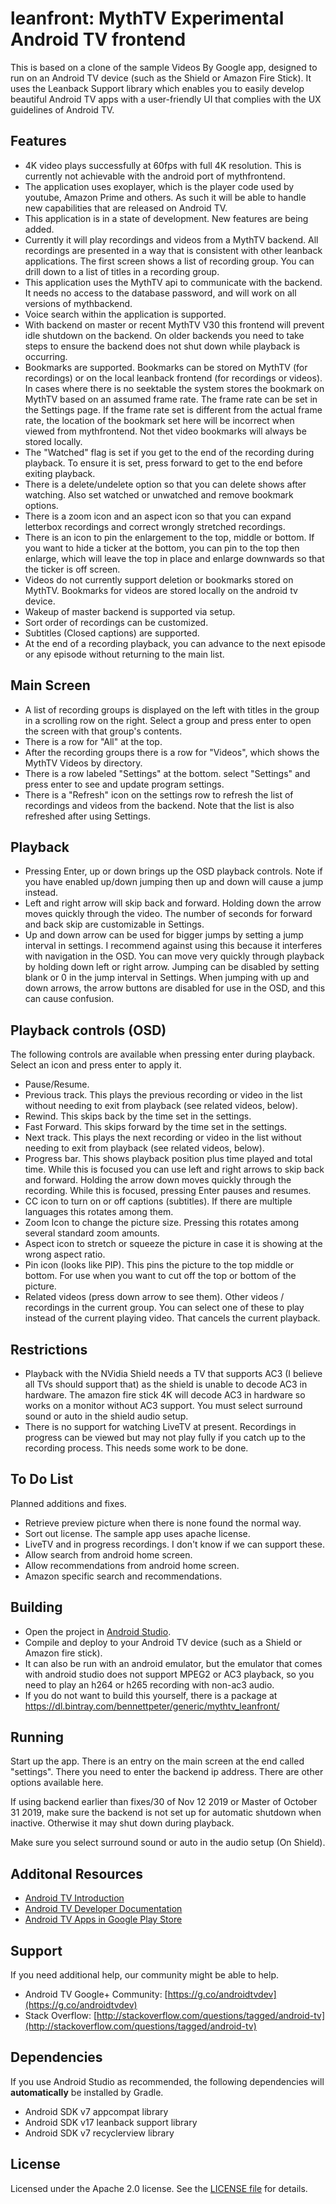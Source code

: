 # leanfront: MythTV Experimental Android TV frontend

This is based on a clone of the sample Videos By Google app, designed to run on an Android TV device (such as the Shield or Amazon Fire Stick). It uses the Leanback Support library which enables you to easily develop beautiful Android TV apps with a user-friendly UI that complies with the UX guidelines of Android TV.


## Features

- 4K video plays successfully at 60fps with full 4K resolution. This is currently not achievable with the android port of mythfrontend.
- The application uses exoplayer, which is the player code used by youtube, Amazon Prime and others. As such it will be able to handle new capabilities that are released on Android TV.
- This application is in a state of development. New features are being added.
- Currently it will play recordings and videos from a MythTV backend. All recordings are presented in a way that is consistent with other leanback applications. The first screen shows a list of recording group. You can drill down to a list of titles in a recording group.
- This application uses the MythTV api to communicate with the backend. It needs no access to the database password, and will work on all versions of mythbackend.
- Voice search within the application is supported.
- With backend on master or recent MythTV V30 this frontend will prevent idle shutdown on the backend. On older backends you need to take steps to ensure the backend does not shut down while playback is occurring.
- Bookmarks are supported. Bookmarks can be stored on MythTV (for recordings) or on the local leanback frontend (for recordings or videos). In cases where there is no seektable the system stores the bookmark on MythTV based on an assumed frame rate. The frame rate can be set in the Settings page. If the frame rate set is different from the actual frame rate, the location of the bookmark set here will be incorrect when viewed from mythfrontend. Not thet video bookmarks will always be stored locally.
- The "Watched" flag is set if you get to the end of the recording during playback. To ensure it is set, press forward to get to the end before exiting playback.
- There is a delete/undelete option so that you can delete shows after watching. Also set watched or unwatched and remove bookmark options.
- There is a zoom icon and an aspect icon so that you can expand letterbox recordings and correct wrongly stretched recordings.
- There is an icon to pin the enlargement to the top, middle or bottom. If you want to hide a ticker at the bottom, you can pin to the top then enlarge, which will leave the top in place and enlarge downwards so that the ticker is off screen.
- Videos do not currently support deletion or bookmarks stored on MythTV. Bookmarks for videos are stored locally on the android tv device.
- Wakeup of master backend is supported via setup.
- Sort order of recordings can be customized.
- Subtitles (Closed captions) are supported.
- At the end of a recording playback, you can advance to the next episode or any episode without returning to the main list.

## Main Screen

- A list of recording groups is displayed on the left with titles in the group in a scrolling row on the right. Select a group and press enter to open the screen with that group's contents.
- There is a row for "All" at the top.
- After the recording groups there is a row for "Videos", which shows the MythTV Videos by directory.
- There is a row labeled "Settings" at the bottom. select "Settings" and press enter to see and update program settings.
- There is a "Refresh" icon on the settings row to refresh the list of recordings and videos from the backend. Note that the list is also refreshed after using Settings.

## Playback

- Pressing Enter, up or down brings up the OSD playback controls. Note if you have enabled up/down jumping then up and down will cause a jump instead.
- Left and right arrow will skip back and forward. Holding down the arrow moves quickly through the video. The number of seconds for forward and back skip are customizable in Settings.
- Up and down arrow can be used for bigger jumps by setting a jump interval in settings. I recommend against using this because it interferes with navigation in the OSD. You can move very quickly through playback by holding down left or right arrow. Jumping can be disabled by setting blank or 0 in the jump interval in Settings. When jumping with up and down arrows, the arrow buttons are disabled for use in the OSD, and this can cause confusion.

## Playback controls (OSD)

The following controls are available when pressing enter during playback. Select an icon and press enter to apply it.

- Pause/Resume.
- Previous track. This plays the previous recording or video in the list without needing to exit from playback (see related videos, below).
- Rewind. This skips back by the time set in the settings.
- Fast Forward. This skips forward by the time set in the settings.
- Next track. This plays the next recording or video in the list without needing to exit from playback (see related videos, below).
- Progress bar. This shows playback position plus time played and total time. While this is focused you can use left and right arrows to skip back and forward. Holding the arrow down moves quickly through the recording. While this is focused, pressing Enter pauses and resumes.
- CC icon to turn on or off captions (subtitles). If there are multiple languages this rotates among them.
- Zoom Icon to change the picture size. Pressing this rotates among several standard zoom amounts.
- Aspect icon to stretch or squeeze the picture in case it is showing at the wrong aspect ratio.
- Pin icon (looks like PIP). This pins the picture to the top middle or bottom. For use when you want to cut off the top or bottom of the picture.
- Related videos (press down arrow to see them). Other videos / recordings in the current group. You can select one of these to play instead of the current playing video. That cancels the current playback.


## Restrictions

- Playback with the NVidia Shield needs a TV that supports AC3 (I believe all TVs should support that) as the shield is unable to decode AC3 in hardware. The amazon fire stick 4K will decode AC3 in hardware so works on a monitor without AC3 support. You must select surround sound or auto in the shield audio setup.
- There is no support for watching LiveTV at present. Recordings in progress can be viewed but may not play fully if you catch up to the recording process. This needs some work to be done.

## To Do List

Planned additions and fixes.

- Retrieve preview picture when there is none found the normal way.
- Sort out license. The sample app uses apache license.
- LiveTV and in progress recordings. I don't know if we can support these.
- Allow search from android home screen.
- Allow recommendations from android home screen.
- Amazon specific search and recommendations.

## Building

- Open the project in [Android Studio][studio].
- Compile and deploy to your Android TV device (such as a Shield or Amazon fire stick). 
- It can also be run with an android emulator, but the emulator that comes with android studio does not support MPEG2 or AC3 playback, so you need to play an h264 or h265 recording with non-ac3 audio.
- If you do not want to build this yourself, there is a package at https://dl.bintray.com/bennettpeter/generic/mythtv_leanfront/

## Running

Start up the app. There is an entry on the main screen at the end called "settings". There you need to enter the backend ip address. There are other options available here.

If using backend earlier than fixes/30 of Nov 12 2019 or Master of October 31 2019, make sure the backend is not set up for automatic shutdown when inactive. Otherwise it may shut down during playback.

Make sure you select surround sound or auto in the audio setup (On Shield).

## Additonal Resources

- [Android TV Introduction](http://www.android.com/tv/)
- [Android TV Developer Documentation](http://developer.android.com/tv)
- [Android TV Apps in Google Play Store][store-apps]


## Support

If you need additional help, our community might be able to help.

- Android TV Google+ Community: [https://g.co/androidtvdev](https://g.co/androidtvdev)
- Stack Overflow: [http://stackoverflow.com/questions/tagged/android-tv](http://stackoverflow.com/questions/tagged/android-tv)

## Dependencies

If you use Android Studio as recommended, the following dependencies will **automatically** be installed by Gradle.

- Android SDK v7 appcompat library
- Android SDK v17 leanback support library
- Android SDK v7 recyclerview library

## License

Licensed under the Apache 2.0 license. See the [LICENSE file][license] for details.

[store-apps]: https://play.google.com/store/apps/collection/promotion_3000e26_androidtv_apps_all
[studio]: https://developer.android.com/tools/studio/index.html
[getting-started]: https://developer.android.com/training/tv/start/start.html
[bugs]: https://github.com/googlesamples/androidtv-Leanback/issues/new
[contributing]: CONTRIBUTING.md
[license]: LICENSE
